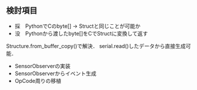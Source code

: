 



## 検討項目
- 採　PythonでCのbyte[] -> Structと同じことが可能か
- 没　Pythonから渡したbyte[]をCでStructに変換して返す

Structure.from_buffer_copy()で解決．
serial.read()したデータから直接生成可能．

- SensorObserverの実装
- SensorObserverからイベント生成
- OpCode周りの移植